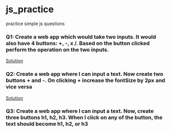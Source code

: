 # js_practice
 practice simple js questions

### Q1: Create a web app which would take two inputs. It would also have 4 buttons: +, -, x /. Based on the button clicked perform the operation on the two inputs.
<a href="./01/vanillaJS">Solution</a>

### Q2: Create a web app where I can input a text. Now create two buttons + and -. On clicking + increase the fontSize by 2px and vice versa
<a href="./02.font_size_2px/VanillaJS/">Solution</a>

### Q3: Create a web app where I can input a text. Now, create three buttons h1, h2, h3. When I click on any of the button, the text should become h1, h2, or h3

